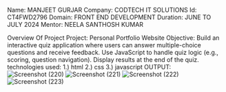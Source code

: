 Name: MANJEET GURJAR
Company: CODTECH IT SOLUTIONS
Id: CT4FWD2796
Domain: FRONT END DEVELOPMENT
Duration: JUNE TO JULY 2024
Mentor: NEELA SANTHOSH KUMAR

Overview Of Project
Project: Personal Portfolio Website
Objective:
         Build an interactive quiz application where users can answer
         multiple-choice questions and receive feedback. Use
         JavaScript to handle quiz logic (e.g., scoring, question
         navigation). Display results at the end of the quiz.
         technologies used:
1.) html
2.) css
3.) javascript
OUTPUT:
![Screenshot (220)](https://github.com/user-attachments/assets/d962f326-dac9-48c0-ad0f-2036cf5ad086)
![Screenshot (221)](https://github.com/user-attachments/assets/ba5ebe69-9592-4688-81d3-8abd40b4fe58)
![Screenshot (222)](https://github.com/user-attachments/assets/31806562-803b-4cdd-9151-794280597513)
![Screenshot (223)](https://github.com/user-attachments/assets/f1ca3b36-2e42-4898-8252-bc457f6102e5)



